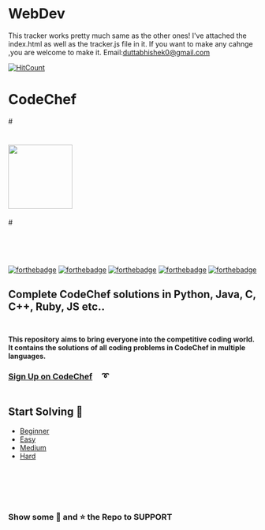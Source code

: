 # WebDev
This tracker works pretty much same as the other ones!
I've attached the index.html as well as the tracker.js file in it.
If you want to make any cahnge ,you are welcome to make it.
Email:duttabhishek0@gmail.com


[![HitCount](http://hits.dwyl.com/duttabhishek32/duttabhishek32/.svg)](http://hits.dwyl.com/duttabhishek32/duttabhishek32/)

# CodeChef  
 
#<p align="center">
  # <img src="https://s3.amazonaws.com/codechef_shared/sites/all/themes/abessive/logo.svg" alt="" height="130px" >
#</p>
<br><br><br>
 
 [![forthebadge](https://forthebadge.com/images/badges/made-with-c-plus-plus.svg)](https://forthebadge.com)
 [![forthebadge](https://forthebadge.com/images/badges/made-with-c.svg)](https://forthebadge.com)
 [![forthebadge](https://forthebadge.com/images/badges/made-with-java.svg)](https://forthebadge.com)
 [![forthebadge](https://forthebadge.com/images/badges/made-with-python.svg)](https://forthebadge.com)
 [![forthebadge](https://forthebadge.com/images/badges/made-with-ruby.svg)](https://forthebadge.com)

## Complete CodeChef solutions in Python, Java, C, C++, Ruby, JS etc..   <br><br>

#### This repository aims to bring everyone into the competitive coding world. It contains the solutions of all coding problems in CodeChef in multiple languages.
 
 
### [Sign Up on CodeChef](https://www.codechef.com/signup) &nbsp; &nbsp; :curly_loop:   <br><br>
 
## Start Solving  :triangular_flag_on_post:
* [Beginner](https://www.codechef.com/problems/school/?sort_by=SuccessfulSubmission&sorting_order=desc)
* [Easy](https://www.codechef.com/problems/easy/?sort_by=SuccessfulSubmission&sorting_order=desc)
* [Medium](https://www.codechef.com/problems/medium/?sort_by=SuccessfulSubmission&sorting_order=desc)
* [Hard](https://www.codechef.com/problems/hard/?sort_by=SuccessfulSubmission&sorting_order=desc)
 
 
<br><br><br><br>
 
### Show some :green_heart: and :star: the Repo to SUPPORT 

